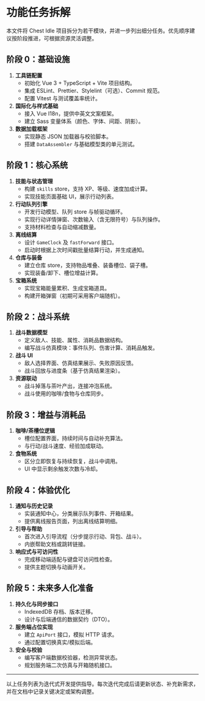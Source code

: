 # 功能任务拆解

本文件将 Chest Idle 项目拆分为若干模块，并进一步列出细分任务。优先顺序建议按阶段推进，可根据资源灵活调整。

## 阶段 0：基础设施

1. **工具链配置**
   - 初始化 Vue 3 + TypeScript + Vite 项目结构。
   - 集成 ESLint、Prettier、Stylelint（可选）、Commit 规范。
   - 配置 Vitest 与测试覆盖率统计。
2. **国际化与样式基础**
   - 接入 Vue I18n，提供中英文文案框架。
   - 建立 Sass 变量体系（颜色、字体、间距、阴影）。
3. **数据加载框架**
   - 实现静态 JSON 加载器与校验脚本。
   - 搭建 `DataAssembler` 与基础模型类的单元测试。

## 阶段 1：核心系统

1. **技能与状态管理**
   - 构建 `skills` store，支持 XP、等级、速度加成计算。
   - 实现技能页面基础 UI，展示行动列表。
2. **行动队列引擎**
   - 开发行动模型、队列 store 与帧驱动循环。
   - 实现行动详情弹窗、次数输入（含无限符号）与队列操作。
   - 支持材料检查与自动缩减数量。
3. **离线结算**
   - 设计 `GameClock` 及 `fastForward` 接口。
   - 启动时根据上次时间戳批量结算行动，并生成通知。
4. **仓库与装备**
   - 建立仓库 store，支持物品堆叠、装备槽位、袋子槽。
   - 实现装备/卸下、槽位增益计算。
5. **宝箱系统**
   - 实现宝箱能量累积、生成宝箱道具。
   - 构建开箱弹窗（初期可采用客户端随机）。

## 阶段 2：战斗系统

1. **战斗数据模型**
   - 定义敌人、技能、属性、消耗品数据结构。
   - 编写战斗仿真模块：事件队列、伤害计算、消耗品触发。
2. **战斗 UI**
   - 敌人选择界面、仿真结果展示、失败原因反馈。
   - 战斗回放与进度条（基于仿真结果渲染）。
3. **资源联动**
   - 战斗掉落与茶叶产出，连接冲泡系统。
   - 战斗使用的咖啡/食物与仓库同步。

## 阶段 3：增益与消耗品

1. **咖啡/茶槽位逻辑**
   - 槽位配置界面，持续时间与自动补充算法。
   - 与行动/战斗速度、经验加成联动。
2. **食物系统**
   - 区分立即恢复与持续恢复，战斗中调用。
   - UI 中显示剩余触发次数与冷却。

## 阶段 4：体验优化

1. **通知与历史记录**
   - 实装通知中心，分类展示队列事件、开箱结果。
   - 提供离线报告页面，列出离线结算明细。
2. **引导与帮助**
   - 首次进入引导流程（分步提示行动、背包、战斗）。
   - 内嵌帮助文档或跳转链接。
3. **响应式与可访问性**
   - 完成移动端适配与键盘可访问性检查。
   - 提供主题切换与动画开关。

## 阶段 5：未来多人化准备

1. **持久化与同步接口**
   - IndexedDB 存档、版本迁移。
   - 设计与后端通信的数据契约（DTO）。
2. **服务端占位实现**
   - 建立 `ApiPort` 接口，模拟 HTTP 请求。
   - 通过配置切换真实/模拟后端。
3. **安全与校验**
   - 编写客户端数据校验器，检测异常状态。
   - 规划服务端二次仿真与开箱随机接口。

---

以上任务列表为迭代式开发提供指导。每次迭代完成后请更新状态、补充新需求，并在文档中记录关键决定或架构调整。